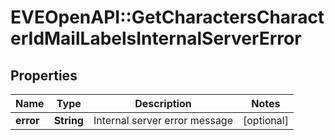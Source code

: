 # EVEOpenAPI::GetCharactersCharacterIdMailLabelsInternalServerError

## Properties
Name | Type | Description | Notes
------------ | ------------- | ------------- | -------------
**error** | **String** | Internal server error message | [optional] 


